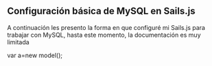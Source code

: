 ## Configuración básica de MySQL en Sails.js

A continuación les presento la forma en que configuré mi Sails.js para trabajar con MySQL, hasta este momento, la documentación es muy limitada 

var a=new model();